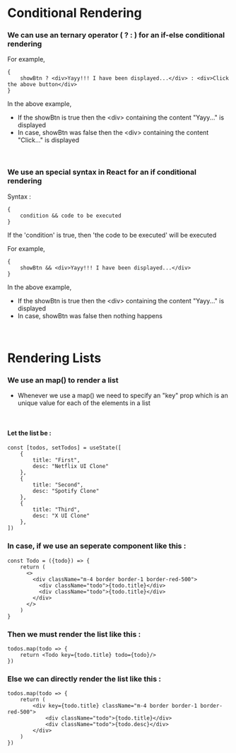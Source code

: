 # Conditional Rendering

### We can use an ternary operator ( ? : ) for an if-else conditional rendering
For example,
```
{
    showBtn ? <div>Yayy!!! I have been displayed...</div> : <div>Click the above button</div>
}
```
In the above example,
- If the showBtn is true then the &lt;div&gt; containing the content "Yayy..." is displayed
- In case, showBtn was false then the &lt;div&gt; containing the content "Click..." is displayed

&nbsp;
### We use an special syntax in React for an if conditional rendering
Syntax :
```
{
    condition && code to be executed
}
```
If the 'condition' is true, then 'the code to be executed' will be executed

For example,
```
{
    showBtn && <div>Yayy!!! I have been displayed...</div>
}
```
In the above example,
- If the showBtn is true then the &lt;div&gt; containing the content "Yayy..." is displayed
- In case, showBtn was false then nothing happens


&nbsp;
# Rendering Lists

### We use an map() to render a list
- Whenever we use a map() we need to specify an "key" prop which is an unique value for each of the elements in a list

&nbsp;
#### Let the list be :
```
const [todos, setTodos] = useState([
    {
        title: "First", 
        desc: "Netflix UI Clone"
    },
    {
        title: "Second", 
        desc: "Spotify Clone"
    },
    {
        title: "Third", 
        desc: "X UI Clone"
    },
])
```
### In case, if we use an seperate component like this :
```
const Todo = ({todo}) => {
    return (
      <>
        <div className="m-4 border border-1 border-red-500">
          <div className="todo">{todo.title}</div>
          <div className="todo">{todo.title}</div>
        </div>
      </>
    )
}
```
### Then we must render the list like this : 
```
todos.map(todo => {
    return <Todo key={todo.title} todo={todo}/>
})
```

### Else we can directly render the list like this :
```
todos.map(todo => {
    return (
        <div key={todo.title} className="m-4 border border-1 border-red-500">
            <div className="todo">{todo.title}</div>
            <div className="todo">{todo.desc}</div>
        </div>
    )
})
```